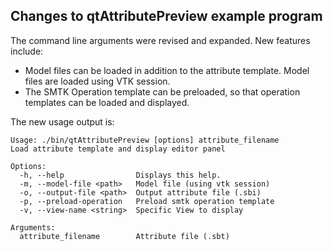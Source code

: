 ## Changes to qtAttributePreview example program

The command line arguments were revised and expanded.
New features include:
* Model files can be loaded in addition to the attribute
  template. Model files are loaded using VTK session.
* The SMTK Operation template can be preloaded, so that
  operation templates can be loaded and displayed.

The new usage output is:

```
Usage: ./bin/qtAttributePreview [options] attribute_filename
Load attribute template and display editor panel

Options:
  -h, --help                Displays this help.
  -m, --model-file <path>   Model file (using vtk session)
  -o, --output-file <path>  Output attribute file (.sbi)
  -p, --preload-operation   Preload smtk operation template
  -v, --view-name <string>  Specific View to display

Arguments:
  attribute_filename        Attribute file (.sbt)
```
